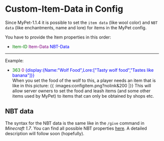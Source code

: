 # Custom-Item-Data in Config

Since MyPet-1.1.4 it is possible to set the `item data` (like wool color) and `NBT data` (like enchantments, name and lore) for items in the MyPet config.

You have to provide the Item properties in this order:

*  <font color="green">Item-ID</font> <font color="Purple">Item-Data</font> <font color="blue">NBT-Data</font>

----

Example:

*  <font color="green">363</font> <font color="Purple">0</font> <font color="blue">{display:{Name:"Wolf Food",Lore:["Tasty wolf food","Tastes like banana"]}}</font><br>
When you set the food of the wolf to this, a player needs an item that is like in this picture:
{{ :images:configitem.png?nolink&200 |}}
This will allow server owners to set the food and leash items (and some other items used by MyPet) to items that can only be obtained by shops etc.

## NBT data

The syntax for the NBT data is the same like in the `/give` command in *Minecraft 1.7*. You can find all possible NBT properties [here](http://www.minecraftwiki.net/wiki/Player.dat_Format#Item_structure). A detailed description will follow soon (hopefully).

